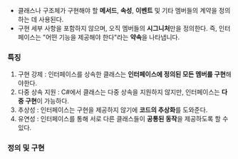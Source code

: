 
- 클래스나 구조체가 구현해야 할 **메서드**, **속성**, **이벤트** 및 기타 멤버들의 계약을 정의하는 데 사용된다.
- 구현 세부 사항을 포함하지 않으며, 오직 멤버들의 **시그니처**만을 정의한다. 즉, 인터페이스는 "어떤 기능을 제공해야 한다"라는 **약속**을 나타냅니다.

### 특징
1. 구현 강제 : 인터페이스를 상속한 클래스는 **인터페이스에 정의된 모든 멤버를 구현**해야한다.
2. 다중 상속 지원 : C#에서 클래스는 다중 상속을 지원하지 않지만, 인터페이스는 **다중 구현**이 가능하다.
3. 추상성 : 인터페이스는 구현을 제공하지 않기에 **코드의 추상화**를 도와준다.
4. 유연성 : 인터페이스를 통해 서로 다른 클래스들이 **공통된 동작**을 제공하도록 할 수 있다.

### 정의 및 구현
